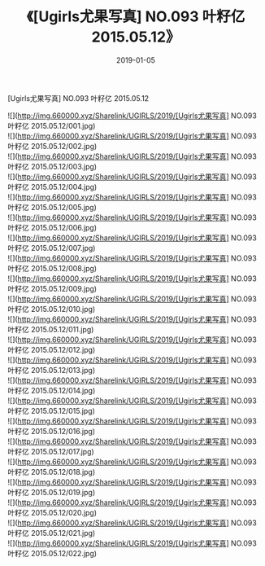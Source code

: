 ﻿---
layout: post
title:  《[Ugirls尤果写真] NO.093 叶籽亿 2015.05.12》
date:   2019-01-05
img: http://img.660000.xyz/Sharelink/UGIRLS/2019/[Ugirls尤果写真] NO.093 叶籽亿 2015.05.12/000.jpg
categories: [美女, 清纯, 唯美]
---

[Ugirls尤果写真] NO.093 叶籽亿 2015.05.12

 ![](http://img.660000.xyz/Sharelink/UGIRLS/2019/[Ugirls尤果写真] NO.093 叶籽亿 2015.05.12/001.jpg) <br>![](http://img.660000.xyz/Sharelink/UGIRLS/2019/[Ugirls尤果写真] NO.093 叶籽亿 2015.05.12/002.jpg) <br>![](http://img.660000.xyz/Sharelink/UGIRLS/2019/[Ugirls尤果写真] NO.093 叶籽亿 2015.05.12/003.jpg) <br>![](http://img.660000.xyz/Sharelink/UGIRLS/2019/[Ugirls尤果写真] NO.093 叶籽亿 2015.05.12/004.jpg) <br>![](http://img.660000.xyz/Sharelink/UGIRLS/2019/[Ugirls尤果写真] NO.093 叶籽亿 2015.05.12/005.jpg) <br>![](http://img.660000.xyz/Sharelink/UGIRLS/2019/[Ugirls尤果写真] NO.093 叶籽亿 2015.05.12/006.jpg) <br>![](http://img.660000.xyz/Sharelink/UGIRLS/2019/[Ugirls尤果写真] NO.093 叶籽亿 2015.05.12/007.jpg) <br>![](http://img.660000.xyz/Sharelink/UGIRLS/2019/[Ugirls尤果写真] NO.093 叶籽亿 2015.05.12/008.jpg) <br>![](http://img.660000.xyz/Sharelink/UGIRLS/2019/[Ugirls尤果写真] NO.093 叶籽亿 2015.05.12/009.jpg) <br>![](http://img.660000.xyz/Sharelink/UGIRLS/2019/[Ugirls尤果写真] NO.093 叶籽亿 2015.05.12/010.jpg) <br>![](http://img.660000.xyz/Sharelink/UGIRLS/2019/[Ugirls尤果写真] NO.093 叶籽亿 2015.05.12/011.jpg) <br>![](http://img.660000.xyz/Sharelink/UGIRLS/2019/[Ugirls尤果写真] NO.093 叶籽亿 2015.05.12/012.jpg) <br>![](http://img.660000.xyz/Sharelink/UGIRLS/2019/[Ugirls尤果写真] NO.093 叶籽亿 2015.05.12/013.jpg) <br>![](http://img.660000.xyz/Sharelink/UGIRLS/2019/[Ugirls尤果写真] NO.093 叶籽亿 2015.05.12/014.jpg) <br>![](http://img.660000.xyz/Sharelink/UGIRLS/2019/[Ugirls尤果写真] NO.093 叶籽亿 2015.05.12/015.jpg) <br>![](http://img.660000.xyz/Sharelink/UGIRLS/2019/[Ugirls尤果写真] NO.093 叶籽亿 2015.05.12/016.jpg) <br>![](http://img.660000.xyz/Sharelink/UGIRLS/2019/[Ugirls尤果写真] NO.093 叶籽亿 2015.05.12/017.jpg) <br>![](http://img.660000.xyz/Sharelink/UGIRLS/2019/[Ugirls尤果写真] NO.093 叶籽亿 2015.05.12/018.jpg) <br>![](http://img.660000.xyz/Sharelink/UGIRLS/2019/[Ugirls尤果写真] NO.093 叶籽亿 2015.05.12/019.jpg) <br>![](http://img.660000.xyz/Sharelink/UGIRLS/2019/[Ugirls尤果写真] NO.093 叶籽亿 2015.05.12/020.jpg) <br>![](http://img.660000.xyz/Sharelink/UGIRLS/2019/[Ugirls尤果写真] NO.093 叶籽亿 2015.05.12/021.jpg) <br>![](http://img.660000.xyz/Sharelink/UGIRLS/2019/[Ugirls尤果写真] NO.093 叶籽亿 2015.05.12/022.jpg) <br>